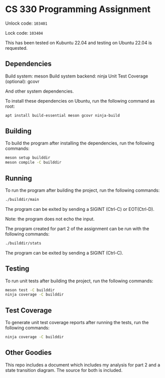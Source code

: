 CS 330 Programming Assignment
=============================

Unlock code: `103401`

Lock code: `103404`

This has been tested on Kubuntu 22.04 and testing on Ubuntu 22.04 is requested.

Dependencies
------------

Build system: meson
Build system backend: ninja
Unit Test Coverage (optional): gcovr

And other system dependencies.

To install these dependencies on Ubuntu, run the following command as root:

```sh
apt install build-essential meson gcovr ninja-build
```

Building
--------

To build the program after installing the dependencies, run the following
commands:

```sh
meson setup builddir
meson compile -C builddir
```

Running
-------

To run the program after building the project, run the following commands:

```sh
./builddir/main
```

The program can be exited by sending a SIGINT (Ctrl-C) or EOT(Ctrl-D).

Note: the program does not echo the input.

The program created for part 2 of the assignment can be run with the following
commands:

```sh
./builddir/stats
```

The program can be exited by sending a SIGINT (Ctrl-C).

Testing
-------

To run unit tests after building the project, run the following commands:

```sh
meson test -C builddir
ninja coverage -C builddir
```

Test Coverage
-------------

To generate unit test coverage reports after running the tests, run the
following commands:

```sh
ninja coverage -C builddir
```

Other Goodies
-------------

This repo includes a document which includes my analysis for part 2 and a state transition diagram. The source for both is included.
